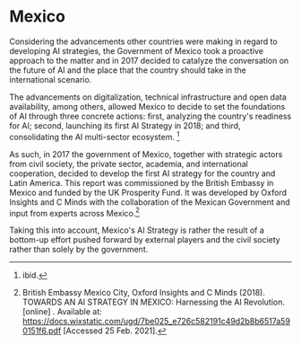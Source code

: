 # Mexico

Considering the advancements other countries were making in regard to developing AI strategies, the Government of Mexico took a proactive approach to the matter and in 2017 decided to catalyze the conversation on the future of AI and the place that the country should take in the international scenario.

The advancements on digitalization, technical infrastructure and open data availability, among others, allowed Mexico to decide to set the foundations of AI through three concrete actions: first, analyzing the country's readiness for AI; second, launching its first AI Strategy in 2018; and third, consolidating the AI multi-sector ecosystem. [^2]

As such, in 2017 the government of Mexico, together with strategic actors from civil society, the private sector, academia, and international cooperation, decided to develop the first AI strategy for the country and Latin America. This report was commissioned by the British Embassy in Mexico and funded by the UK Prosperity Fund. It was developed by Oxford Insights and C Minds with the collaboration of the Mexican Government and input from experts across Mexico.[^3]

Taking this into account, Mexico's AI Strategy is rather the result of a bottom-up effort pushed forward by external players and the civil society rather than solely by the government.

[^2]: ibid.

[^3]: British Embassy Mexico City, Oxford Insights and C Minds (2018).  TOWARDS AN AI STRATEGY IN MEXICO: Harnessing the AI Revolution.  [online] . Available at: https://docs.wixstatic.com/ugd/7be025_e726c582191c49d2b8b6517a590151f6.pdf [Accessed 25 Feb. 2021].
